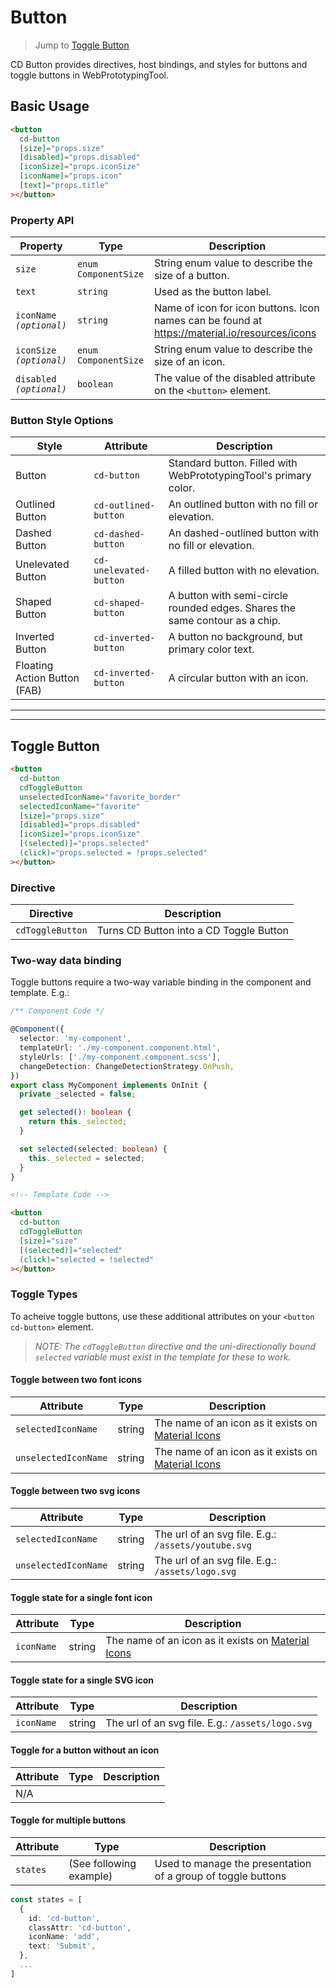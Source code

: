 # Button

> Jump to [Toggle Button](#toggle-button)

CD Button provides directives, host bindings, and styles for buttons and toggle buttons in WebPrototypingTool.

## Basic Usage

```html
<button
  cd-button
  [size]="props.size"
  [disabled]="props.disabled"
  [iconSize]="props.iconSize"
  [iconName]="props.icon"
  [text]="props.title"
></button>
```

### Property API

| Property                  | Type                 | Description                                                                                   |
| ------------------------- | -------------------- | --------------------------------------------------------------------------------------------- |
| `size`                    | `enum ComponentSize` | String enum value to describe the size of a button.                                           |
| `text`                    | `string`             | Used as the button label.                                                                     |
| `iconName` _`(optional)`_ | `string`             | Name of icon for icon buttons. Icon names can be found at https://material.io/resources/icons |
| `iconSize` _`(optional)`_ | `enum ComponentSize` | String enum value to describe the size of an icon.                                            |
| `disabled` _`(optional)`_ | `boolean`            | The value of the disabled attribute on the `<button>` element.                                |

### Button Style Options

| Style                        | Attribute              | Description                                                                 |
| ---------------------------- | ---------------------- | --------------------------------------------------------------------------- |
| Button                       | `cd-button`            | Standard button. Filled with WebPrototypingTool's primary color.            |
| Outlined Button              | `cd-outlined-button`   | An outlined button with no fill or elevation.                               |
| Dashed Button                | `cd-dashed-button`     | An dashed-outlined button with no fill or elevation.                        |
| Unelevated Button            | `cd-unelevated-button` | A filled button with no elevation.                                          |
| Shaped Button                | `cd-shaped-button`     | A button with semi-circle rounded edges. Shares the same contour as a chip. |
| Inverted Button              | `cd-inverted-button`   | A button no background, but primary color text.                             |
| Floating Action Button (FAB) | `cd-inverted-button`   | A circular button with an icon.                                             |

---

---

## Toggle Button

```html
<button
  cd-button
  cdToggleButton
  unselectedIconName="favorite_border"
  selectedIconName="favorite"
  [size]="props.size"
  [disabled]="props.disabled"
  [iconSize]="props.iconSize"
  [(selected)]="props.selected"
  (click)="props.selected = !props.selected"
></button>
```

### Directive

| Directive        | Description                             |
| ---------------- | --------------------------------------- |
| `cdToggleButton` | Turns CD Button into a CD Toggle Button |

### Two-way data binding

Toggle buttons require a two-way variable binding in the component and template. E.g.:

```typescript
/** Component Code */

@Component({
  selector: 'my-component',
  templateUrl: './my-component.component.html',
  styleUrls: ['./my-component.component.scss'],
  changeDetection: ChangeDetectionStrategy.OnPush,
})
export class MyComponent implements OnInit {
  private _selected = false;

  get selected(): boolean {
    return this._selected;
  }

  set selected(selected: boolean) {
    this._selected = selected;
  }
}
```

```html
<!-- Template Code -->

<button
  cd-button
  cdToggleButton
  [size]="size"
  [(selected)]="selected"
  (click)="selected = !selected"
></button>
```

### Toggle Types

To acheive toggle buttons, use these additional attributes on your `<button cd-button>` element.

> _NOTE: The `cdToggleButton` directive and the uni-directionally bound `selected` variable must exist in the template for these to work._

#### Toggle between two font icons

| Attribute            | Type   | Description                                                                               |
| -------------------- | ------ | ----------------------------------------------------------------------------------------- |
| `selectedIconName`   | string | The name of an icon as it exists on [Material Icons](https://material.io/resources/icons) |
| `unselectedIconName` | string | The name of an icon as it exists on [Material Icons](https://material.io/resources/icons) |

#### Toggle between two svg icons

| Attribute            | Type   | Description                                         |
| -------------------- | ------ | --------------------------------------------------- |
| `selectedIconName`   | string | The url of an svg file. E.g.: `/assets/youtube.svg` |
| `unselectedIconName` | string | The url of an svg file. E.g.: `/assets/logo.svg`    |

#### Toggle state for a single font icon

| Attribute  | Type   | Description                                                                               |
| ---------- | ------ | ----------------------------------------------------------------------------------------- |
| `iconName` | string | The name of an icon as it exists on [Material Icons](https://material.io/resources/icons) |

#### Toggle state for a single SVG icon

| Attribute  | Type   | Description                                      |
| ---------- | ------ | ------------------------------------------------ |
| `iconName` | string | The url of an svg file. E.g.: `/assets/logo.svg` |

#### Toggle for a button without an icon

| Attribute | Type | Description |
| --------- | ---- | ----------- |
| N/A       |      |             |

#### Toggle for multiple buttons

| Attribute | Type                    | Description                                                  |
| --------- | ----------------------- | ------------------------------------------------------------ |
| `states`  | (See following example) | Used to manage the presentation of a group of toggle buttons |

```typescript
const states = [
  {
    id: 'cd-button',
    classAttr: 'cd-button',
    iconName: 'add',
    text: 'Submit',
  },
  ...
]
```
